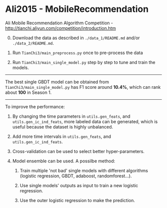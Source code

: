 # Ali2015 - MobileRecommendation
Ali Mobile Recommendation Algorithm Competition - http://tianchi.aliyun.com/competition/introduction.htm

0. Download the data as described in `./data_1/README.md` and/or `./data_2/README.md`.

1. Run `TianChi3/main_preprocess.py` once to pre-process the data

2. Run `TianChi3/main_single_model.py` step by step to tune and train the models.

----

The best single GBDT model can be obtained from `TianChi3/main_single_model.py` has F1 score around **10.4%**, which can rank about **100** in Season 1.

----

To improve the performance:

1. By changing the time parameters in `utils.gen_feats`, and `utils.gen_ic_ind_feats`, more labeled data can be generated, which is useful because the dataset is highly unbalanced.

2. Add more time intervals in `utils.gen_feats`, and `utils.gen_ic_ind_feats`.

3. Cross-validation can be used to select better hyper-parameters.

4. Model ensemble can be used. A possilbe method:

    1. Train multiple 'not bad' single models with different algorithms (logistic regression, GBDT, adaboost, randomforest...).

    2. Use single models' outputs as input to train a new logistic regression.

    3. Use the outer logistic regression to make the prediction.

